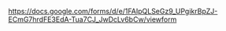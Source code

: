 https://docs.google.com/forms/d/e/1FAIpQLSeGz9_UPgikrBpZJ-ECmG7hrdFE3EdA-Tua7CJ_JwDcLv6bCw/viewform
